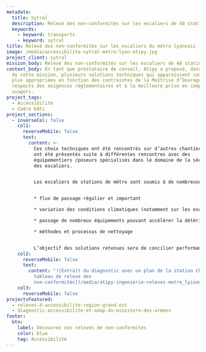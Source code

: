 ```yaml
---
metadata:
  title: Sytral
  description: Relevé des non-conformités sur les escaliers de 48 stations de métro (Lyon)
  keywords:
    - keyword: transports
    - keyword: sytral
title: Relevé des non-conformités sur les escaliers du métro lyonnais
image: /media/accessibilite-sytral-metro-lyon-atipy.jpg
project_client: sytral
mission_body: Relevé des non-conformités sur les escaliers de 48 stations de métro (Lyon)
context_body: En tant que prestataire de conseil, Atipy a proposé, dans le cadre
  de cette mission, plusieurs solutions techniques qui apparaissent comme les
  plus appropriées en fonction des contraintes de la Maîtrise d’Ouvrage, aux
  respects des exigences réglementaires et à la meilleure prise en compte des
  usagers.
project_tags:
  - Accessibilité
  - Cadre bâti
project_sections:
  - inverseCol: false
    col1:
      reverseMobile: false
      text:
        content: >-
          Ces choix techniques ont été rencontrés sur d’autres chantiers ou nous
          ont été présentés suite à différentes rencontres avec des
          équipementiers /poseurs spécialisés dans le domaine de la sécurisation
          des escaliers.


          Les escaliers de stations de métro sont soumis à de nombreuses contraintes : 


          * flux de passage régulier et important

          * variation des conditions climatiques (notamment sur les escaliers d’accès aux stations)

          * passage de nombreux équipements pouvant accélérer la détérioration (exemple : valises)

          * méthodes et processus de nettoyage


          L’objectif des solutions retenues sera de concilier performance – durabilité – simplicité – efficacité – maîtrise des coûts.
    col2:
      reverseMobile: false
      text:
        content: "![Extrait du diagnostic avec un plan de la station Charpennes et un
          tableau de relevé des
          non-conformités](/media/atipy-ingenierie-releves-metro_lyionnais.jpg)"
    col3:
      reverseMobile: false
projectsFeatured:
  - releves-d-accessibilite-region-grand-est
  - diagnostic-accessibilite-et-adap-du-ministere-des-armees
footer:
  btn:
    label: Découvrez nos relevés de non-conformités
    color: blue
    tag: Accessibilité
---
```

